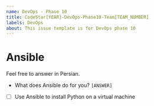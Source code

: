 ```yaml
---
name: DevOps - Phase 10
title: CodeStar[YEAR]-DevOps-Phase10-Team[TEAM_NUMBER]
labels: DevOps
about: This issue template is for DevOps phase 10
---
```


# Ansible

Feel free to answer in Persian.
- What does Ansible do for you?
  `[ANSWER]`
- [ ] Use Ansible to install Python on a virtual machine

